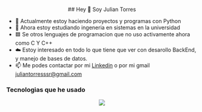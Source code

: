 <p align="center">
  ## Hey 👋 Soy Julian Torres
</p>


* 🔭 Actualmente estoy haciendo proyectos y programas con Python
* 🌱 Ahora estoy estudiando ingeneria en sistemas en la universidad
* 🟦 Se otros lenguajes de programacion que no uso activamente ahora como C Y C++
* ☁️ Estoy interesado en todo lo que tiene que ver con desarollo BackEnd, y manejo de bases de datos.
* 📫 Me podes contactar por mi <a href="https://www.linkedin.com/feed/">Linkedin</a> o por mi gmail juliantorresssr@gmail.com


### Tecnologias que he usado
<p align="center">
  <a href="https://skillicons.dev">
    <img src="https://skillicons.dev/icons?i=c,cpp,css,git,html,js,py,vscode" />
  </a>
</p>
